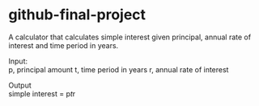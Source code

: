 # github-final-project
 
A calculator that calculates simple interest given principal, annual rate of interest and time period in years.

Input:  
   p, principal amount
   t, time period in years
   r, annual rate of interest  
   
Output  
   simple interest = p*t*r
